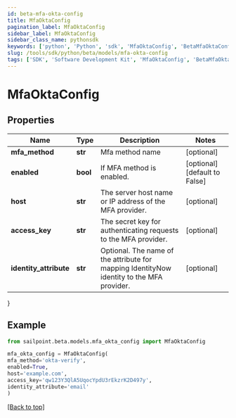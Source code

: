 ```yaml
---
id: beta-mfa-okta-config
title: MfaOktaConfig
pagination_label: MfaOktaConfig
sidebar_label: MfaOktaConfig
sidebar_class_name: pythonsdk
keywords: ['python', 'Python', 'sdk', 'MfaOktaConfig', 'BetaMfaOktaConfig']
slug: /tools/sdk/python/beta/models/mfa-okta-config
tags: ['SDK', 'Software Development Kit', 'MfaOktaConfig', 'BetaMfaOktaConfig']
---
```


# MfaOktaConfig

## Properties

| Name | Type | Description | Notes |
| --- | --- | --- | --- |
| **mfa_method** | **str** | Mfa method name | [optional] |
| **enabled** | **bool** | If MFA method is enabled. | [optional] [default to False] |
| **host** | **str** | The server host name or IP address of the MFA provider. | [optional] |
| **access_key** | **str** | The secret key for authenticating requests to the MFA provider. | [optional] |
| **identity_attribute** | **str** | Optional. The name of the attribute for mapping IdentityNow identity to the MFA provider. | [optional] |

}

## Example

```python
from sailpoint.beta.models.mfa_okta_config import MfaOktaConfig

mfa_okta_config = MfaOktaConfig(
mfa_method='okta-verify',
enabled=True,
host='example.com',
access_key='qw123Y3QlA5UqocYpdU3rEkzrK2D497y',
identity_attribute='email'
)

```

[[Back to top]](#)
